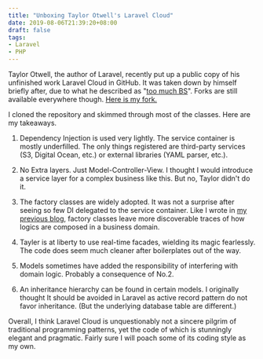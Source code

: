 ```yaml
---
title: "Unboxing Taylor Otwell's Laravel Cloud"
date: 2019-08-06T21:39:20+08:00
draft: false
tags:
- Laravel
- PHP
---
```


Taylor Otwell, the author of Laravel, recently put up a public copy of his unfinished work Laravel Cloud in GitHub. It was taken down by himself briefly after, due to what he described as "[too much BS](https://twitter.com/taylorotwell/status/1157346751738712064)". Forks are still available everywhere though. [Here is my fork.](https://github.com/Reasno/laravel-cloud.git)

I cloned the repository and skimmed through most of the classes. Here are my takeaways. 

1. Dependency Injection is used very lightly. The service container is mostly underfilled. The only things registered are third-party services (S3, Digital Ocean, etc.)  or external libraries (YAML parser, etc.). 

2. No Extra layers. Just Model-Controller-View. I thought I would introduce a service layer for a complex business like this. But no, Taylor didn't do it. 

3. The factory classes are widely adopted. It was not a surprise after seeing so few DI delegated to the service container. Like I wrote in [my previous blog](/posts/contextual-dependency-injection-is-a-myth/), factory classes leave more discoverable traces of how logics are composed in a business domain. 

4. Tayler is at liberty to use real-time facades, wielding its magic fearlessly. The code does seem much cleaner after boilerplates out of the way. 

5. Models sometimes have added the responsibility of interfering with domain logic. Probably a consequence of No.2.

6. An inheritance hierarchy can be found in certain models. I originally thought It should be avoided in Laravel as active record pattern do not favor inheritance. (But the underlying database table are different.)

Overall, I think Laravel Cloud is unquestionably not a sincere pilgrim of traditional programming patterns, yet the code of which is stunningly elegant and pragmatic. Fairly sure I will poach some of its coding style as my own. 